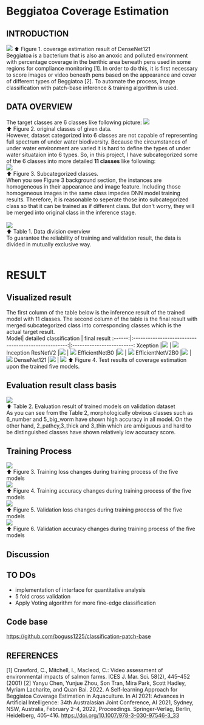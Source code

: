 # Beggiatoa Coverage Estimation
## INTRODUCTION
![](screenshots/DenseNet121_11cls_cls6.png)
⬆ Figure 1. coverage estimation result of DenseNet121 </br>
Beggiatoa is a bacterium that is also an anoxic and polluted environment with percentage coverage in the benthic area beneath pens used in some regions for compliance monitoring [1]. In order to do this, it is first necessary to score images or video beneath pens based on the appearance and cover of different types of Beggiatoa [2]. To automate the process, image classification with patch-base inference &amp; training algorithm is used. </br>

## DATA OVERVIEW
The target classes are 6 classes like following picture:
![](screenshots/data_annotation_original.png) </br>
⬆ Figure 2. original classes of given data. </br>
However, dataset categorized into 6 classes are not capable of representing full spectrum of under water biodiversity. Because the circumstances of under water environment are varied it is hard to define the types of under water situataion into 6 types. So, in this project, I have subcategorized some of the 6 classes into more detailed **11 classes** like following: </br>
![](screenshots/data_subcategory.png) </br>
⬆ Figure 3. Subcategorized classes.</br>
When you see Figure 3 background section, the instances are homogeneous in their appearance and image feature. Including those homogeneous images in the same class impedes DNN model training results. Therefore, it is reasonable to seperate those into subcategorized class so that it can be trained as if different class. But don't worry, they will be merged into original class in the inference stage.</br>
</br>
![](screenshots/data_division.png) </br>
⬆ Table 1. Data division overview </br>
To guarantee the reliability of training and validation result, the data is divided in mutually exclusive way. </br>
</br>
# RESULT
## Visualized result
The first column of the table below is the inference result of the trained model with 11 classes. The second column of the table is the final result with merged subcategorized class into corresponding classes which is the actual target result. </br>
Model| detailed classification      |  final result
:------:|:---------------------------------------------------:|:-------------------------:
Xception    |![](screenshots/Xception_11cls_11cls.png)  |  ![](screenshots/Xception_11cls_cls6.png)
Inception ResNetV2   |![](screenshots/InceptionResNetV2_11cls_11cls.png)  |  ![](screenshots/InceptionResNetV2_11cls_cls6.png)
EfficientNetB0   |![](screenshots/EfficientNetB0_11cls_11cls.png)  |  ![](screenshots/EfficientNetB0_11cls_cls6.png)
EfficientNetV2B0  |![](screenshots/EfficientNetV2B0_11cls_11cls.png)  |  ![](screenshots/EfficientNetV2B0_11cls_cls6.png)
DenseNet121    |![](screenshots/DenseNet121_11cls_11cls.png)  |  ![](screenshots/DenseNet121_11cls_cls6.png)
⬆ Figure 4. Test results of coverage estimation upon the trained five models.

## Evaluation result class basis
![](screenshots/per_class_eval.png) </br>
⬆ Table 2. Evaluation result of trained models on validation dataset </br>
As you can see from the Table 2, morphologically obvious classes such as 6_number and 5_big_worm have shown high accuracy in all model. On the other hand, 2_pathcy,3_thick and 3_thin which are ambiguous and hard to be distinguished classes have shown relatively low accuracy score.</br>
## Training Process
![](screenshots/Training_loss.png) </br>
⬆ Figure 3. Training loss changes during training process of the five models
 </br>
![](screenshots/Training_accuracy.png) </br>
⬆ Figure 4. Training accuracy changes during training process of the five models
 </br>
![](screenshots/Validation_loss.png) </br>
⬆ Figure 5. Validation loss changes during training process of the five models
 </br>
![](screenshots/Validation_accuracy.png) </br>
⬆ Figure 6. Validation accuracy changes during training process of the five models
 </br>

## Discussion

## TO DOs
* implementation of interface for quantitative analysis
* 5 fold cross validation
* Apply Voting algorithm for more fine-edge classification

## Code base 
https://github.com/boguss1225/classification-patch-base

## REFERENCES
[1] Crawford, C., Mitchell, I., Macleod, C.: Video assessment of environmental impacts of salmon farms. ICES J. Mar. Sci. 58(2), 445–452 (2001)
[2] Yanyu Chen, Yunjue Zhou, Son Tran, Mira Park, Scott Hadley, Myriam Lacharite, and Quan Bai. 2022. A Self-learning Approach for Beggiatoa Coverage Estimation in Aquaculture. In AI 2021: Advances in Artificial Intelligence: 34th Australasian Joint Conference, AI 2021, Sydney, NSW, Australia, February 2–4, 2022, Proceedings. Springer-Verlag, Berlin, Heidelberg, 405–416. https://doi.org/10.1007/978-3-030-97546-3_33
